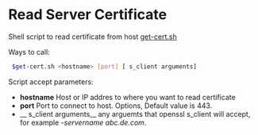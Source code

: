 # Read Server Certificate

Shell script to read certificate from host [get-cert.sh](./get-cert.sh)

Ways to call:
```bash
 $get-cert.sh <hostname> [port] [ s_client arguments]
 ```
 
Script accept parameters: 
 - __hostname__             Host or IP addres to where you want to read certificate 
 - __port__                 Port to connect to host. Options, Default value is 443.
 - __ s_client arguments__  any arguemts that openssl s_client will accept, for example _-servername abc.de.com_.
   

